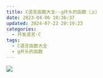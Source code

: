 ```yaml
---
title: C语言函数大全--g开头的函数（上）
date: 2023-04-06 10:36:37
updated: 2024-07-22 20:19:23
categories:
  - 开发语言-C
tags:
  - C语言函数大全
  - g开头的函数
---
```


![](/images/cplus-logo.png)



